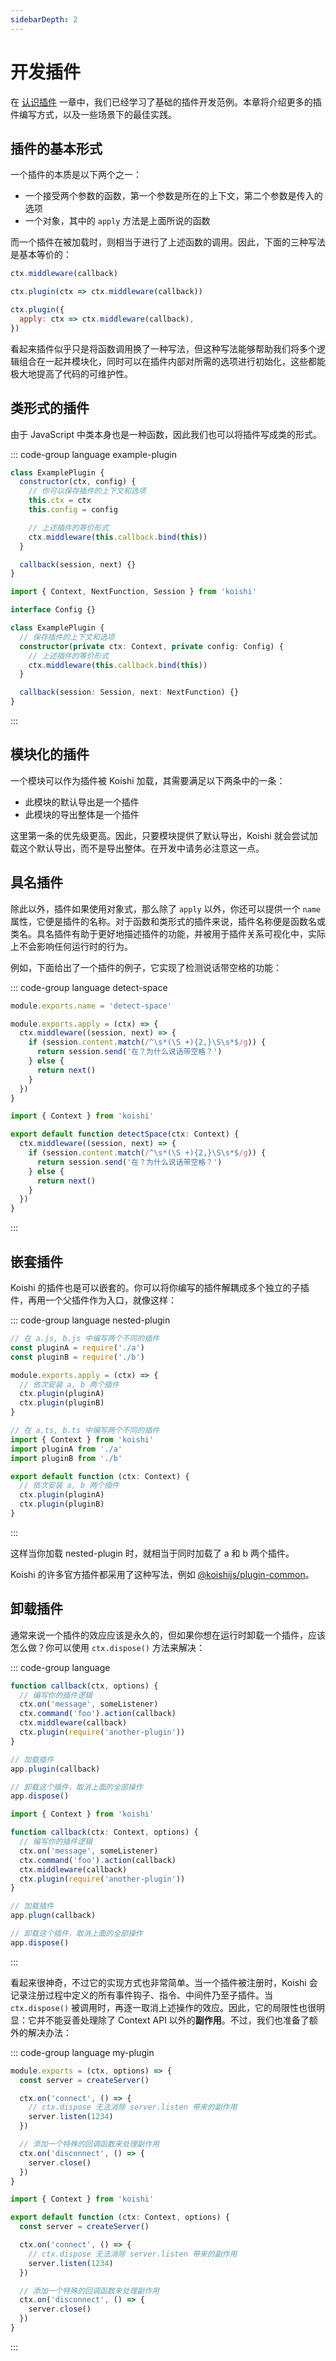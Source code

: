 ```yaml
---
sidebarDepth: 2
---
```


# 开发插件

在 [认识插件](../introduction/plugin.md) 一章中，我们已经学习了基础的插件开发范例。本章将介绍更多的插件编写方式，以及一些场景下的最佳实践。

## 插件的基本形式

一个插件的本质是以下两个之一：

- 一个接受两个参数的函数，第一个参数是所在的上下文，第二个参数是传入的选项
- 一个对象，其中的 `apply` 方法是上面所说的函数

而一个插件在被加载时，则相当于进行了上述函数的调用。因此，下面的三种写法是基本等价的：

```js
ctx.middleware(callback)

ctx.plugin(ctx => ctx.middleware(callback))

ctx.plugin({
  apply: ctx => ctx.middleware(callback),
})
```

看起来插件似乎只是将函数调用换了一种写法，但这种写法能够帮助我们将多个逻辑组合在一起并模块化，同时可以在插件内部对所需的选项进行初始化，这些都能极大地提高了代码的可维护性。

## 类形式的插件

由于 JavaScript 中类本身也是一种函数，因此我们也可以将插件写成类的形式。

::: code-group language example-plugin
```js
class ExamplePlugin {
  constructor(ctx, config) {
    // 你可以保存插件的上下文和选项
    this.ctx = ctx
    this.config = config

    // 上述插件的等价形式
    ctx.middleware(this.callback.bind(this))
  }

  callback(session, next) {}
}
```
```ts
import { Context, NextFunction, Session } from 'koishi'

interface Config {}

class ExamplePlugin {
  // 保存插件的上下文和选项
  constructor(private ctx: Context, private config: Config) {
    // 上述插件的等价形式
    ctx.middleware(this.callback.bind(this))
  }

  callback(session: Session, next: NextFunction) {}
}
```
:::

## 模块化的插件

一个模块可以作为插件被 Koishi 加载，其需要满足以下两条中的一条：

- 此模块的默认导出是一个插件
- 此模块的导出整体是一个插件

这里第一条的优先级更高。因此，只要模块提供了默认导出，Koishi 就会尝试加载这个默认导出，而不是导出整体。在开发中请务必注意这一点。

## 具名插件

除此以外，插件如果使用对象式，那么除了 `apply` 以外，你还可以提供一个 `name` 属性，它便是插件的名称。对于函数和类形式的插件来说，插件名称便是函数名或类名。具名插件有助于更好地描述插件的功能，并被用于插件关系可视化中，实际上不会影响任何运行时的行为。

例如，下面给出了一个插件的例子，它实现了检测说话带空格的功能：

::: code-group language detect-space
```js
module.exports.name = 'detect-space'

module.exports.apply = (ctx) => {
  ctx.middleware((session, next) => {
    if (session.content.match(/^\s*(\S +){2,}\S\s*$/g)) {
      return session.send('在？为什么说话带空格？')
    } else {
      return next()
    }
  })
}
```
```ts
import { Context } from 'koishi'

export default function detectSpace(ctx: Context) {
  ctx.middleware((session, next) => {
    if (session.content.match(/^\s*(\S +){2,}\S\s*$/g)) {
      return session.send('在？为什么说话带空格？')
    } else {
      return next()
    }
  })
}
```
:::

## 嵌套插件

Koishi 的插件也是可以嵌套的。你可以将你编写的插件解耦成多个独立的子插件，再用一个父插件作为入口，就像这样：

::: code-group language nested-plugin
```js
// 在 a.js, b.js 中编写两个不同的插件
const pluginA = require('./a')
const pluginB = require('./b')

module.exports.apply = (ctx) => {
  // 依次安装 a, b 两个插件
  ctx.plugin(pluginA)
  ctx.plugin(pluginB)
}
```
```ts
// 在 a.ts, b.ts 中编写两个不同的插件
import { Context } from 'koishi'
import pluginA from './a'
import pluginB from './b'

export default function (ctx: Context) {
  // 依次安装 a, b 两个插件
  ctx.plugin(pluginA)
  ctx.plugin(pluginB)
}
```
:::

这样当你加载 nested-plugin 时，就相当于同时加载了 a 和 b 两个插件。

Koishi 的许多官方插件都采用了这种写法，例如 [@koishijs/plugin-common](https://github.com/koishijs/koishi/blob/master/plugins/common/src/index.ts)。

## 卸载插件

通常来说一个插件的效应应该是永久的，但如果你想在运行时卸载一个插件，应该怎么做？你可以使用 `ctx.dispose()` 方法来解决：

::: code-group language
```js
function callback(ctx, options) {
  // 编写你的插件逻辑
  ctx.on('message', someListener)
  ctx.command('foo').action(callback)
  ctx.middleware(callback)
  ctx.plugin(require('another-plugin'))
}

// 加载插件
app.plugin(callback)

// 卸载这个插件，取消上面的全部操作
app.dispose()
```
```ts
import { Context } from 'koishi'

function callback(ctx: Context, options) {
  // 编写你的插件逻辑
  ctx.on('message', someListener)
  ctx.command('foo').action(callback)
  ctx.middleware(callback)
  ctx.plugin(require('another-plugin'))
}

// 加载插件
app.plugn(callback)

// 卸载这个插件，取消上面的全部操作
app.dispose()
```
:::

看起来很神奇，不过它的实现方式也非常简单。当一个插件被注册时，Koishi 会记录注册过程中定义的所有事件钩子、指令、中间件乃至子插件。当 `ctx.dispose()` 被调用时，再逐一取消上述操作的效应。因此，它的局限性也很明显：它并不能妥善处理除了 Context API 以外的**副作用**。不过，我们也准备了额外的解决办法：

::: code-group language my-plugin
```js
module.exports = (ctx, options) => {
  const server = createServer()

  ctx.on('connect', () => {
    // ctx.dispose 无法消除 server.listen 带来的副作用
    server.listen(1234)
  })

  // 添加一个特殊的回调函数来处理副作用
  ctx.on('disconnect', () => {
    server.close()
  })
}
```
```ts
import { Context } from 'koishi'

export default function (ctx: Context, options) {
  const server = createServer()

  ctx.on('connect', () => {
    // ctx.dispose 无法消除 server.listen 带来的副作用
    server.listen(1234)
  })

  // 添加一个特殊的回调函数来处理副作用
  ctx.on('disconnect', () => {
    server.close()
  })
}
```
:::
